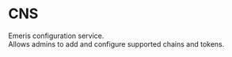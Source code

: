 # CNS

Emeris configuration service.  
Allows admins to add and configure supported chains and tokens.
